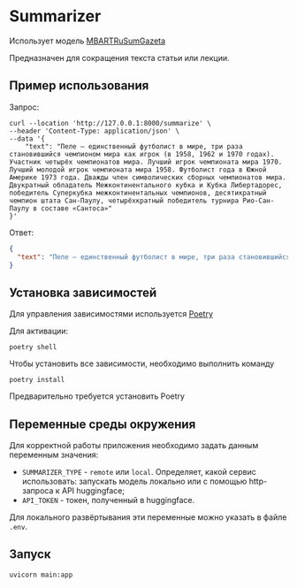 # Summarizer

Использует модель [MBARTRuSumGazeta](https://huggingface.co/IlyaGusev/mbart_ru_sum_gazeta)

Предназначен для сокращения текста статьи или лекции.

## Пример использования

Запрос:

```shell
curl --location 'http://127.0.0.1:8000/summarize' \
--header 'Content-Type: application/json' \
--data '{
    "text": "Пеле — единственный футболист в мире, три раза становившийся чемпионом мира как игрок (в 1958, 1962 и 1970 годах). Участник четырёх чемпионатов мира. Лучший игрок чемпионата мира 1970. Лучший молодой игрок чемпионата мира 1958. Футболист года в Южной Америке 1973 года. Дважды член символических сборных чемпионатов мира. Двукратный обладатель Межконтинентального кубка и Кубка Либертадорес, победитель Суперкубка межконтинентальных чемпионов, десятикратный чемпион штата Сан-Паулу, четырёхкратный победитель турнира Рио-Сан-Паулу в составе «Сантоса»"
}'
```

Ответ:

```json
{
  "text": "Пеле — единственный футболист в мире, три раза становившийся чемпионом мира как игрок (в 1958, 1962 и 1970 годах). Двукратный обладатель Межконтинентального кубка и Кубка Либертадорес, победитель Суперкубка межконтинентальных чемпионов, десятикратный чемпион штата Сан-Паулу."
}
```

## Установка зависимостей

Для управления зависимостями используется [Poetry](https://python-poetry.org/)

Для активации:

```shell
poetry shell
```

Чтобы установить все зависимости, необходимо выполнить команду

```shell
poetry install
```

Предварительно требуется установить Poetry

## Переменные среды окружения

Для корректной работы приложения необходимо задать данным переменным значения:

- `SUMMARIZER_TYPE` - `remote` или `local`. Определяет, какой сервис использовать: запускать модель локально или с
  помощью http-запроса к API huggingface;
- `API_TOKEN` - токен, полученный в huggingface.

Для локального развёртывания эти переменные можно указать в файле `.env`.

## Запуск

```shell
uvicorn main:app
```
